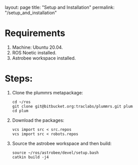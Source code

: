 layout: page
title: "Setup and Installation"
permalink: "/setup_and_installation"

Requirements
=============
1. Machine: Ubuntu 20.04.
2. ROS Noetic installed.
3. Astrobee workspace installed.

Steps:
======

1. Clone the plummrs metapackage: 
   ```
   cd ~/ros
   git clone git@bitbucket.org:traclabs/plummrs.git plum
   cd plum
   ``` 
2. Download the packages:
   ```
   vcs import src < src.repos
   vcs import src < robots.repos
   ```
3. Source the astrobee workspace and then build:
   ```
   source ~/ros/astrobee/devel/setup.bash
   catkin build -j4
   ```
